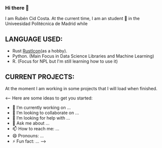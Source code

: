 ### Hi there 👋

I am Rubén Cid Costa. At the current time, I am an student 🌱 in the Univeesidad Politécnica de Madrid while

## LANGUAGE USED:

  - Rust [RustIcon](https://www.google.com/url?sa=i&url=https%3A%2F%2Fgithub.com%2Frust-lang%2Frust%2Fissues%2F11562&psig=AOvVaw3mhUGCCu9IEuNjM7UhiqUP&ust=1638815390703000&source=images&cd=vfe&ved=0CAsQjRxqFwoTCJjA5ZulzfQCFQAAAAAdAAAAABAO)(as a hobby).
  - Python. (Main Focus in Data Science Libraries and Machine Learning)
  - R. (Focus for NPL but I'm still learning how to use it)

## CURRENT PROJECTS:
  At the moment I am working in some projects that I will load when finished. 

<--
Here are some ideas to get you started:

- 🔭 I’m currently working on ...
- 👯 I’m looking to collaborate on ...
- 🤔 I’m looking for help with ...
- 💬 Ask me about ...
- 📫 How to reach me: ...
- 😄 Pronouns: ...
- ⚡ Fun fact: ...
-->

